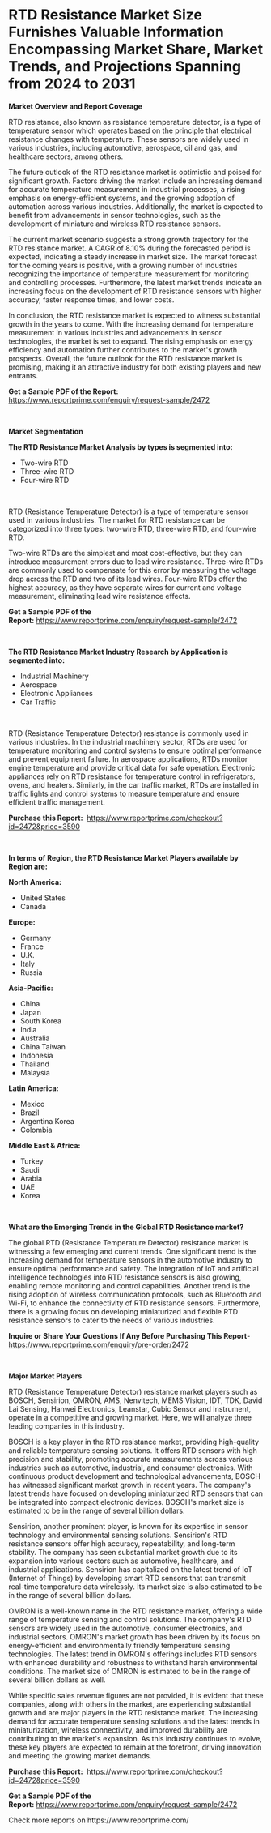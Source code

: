 <p><h1>RTD Resistance Market Size Furnishes Valuable Information Encompassing Market Share, Market Trends, and Projections Spanning from 2024 to 2031</h1></p><p><strong>Market Overview and Report Coverage</strong></p>
<p><p>RTD resistance, also known as resistance temperature detector, is a type of temperature sensor which operates based on the principle that electrical resistance changes with temperature. These sensors are widely used in various industries, including automotive, aerospace, oil and gas, and healthcare sectors, among others.</p><p>The future outlook of the RTD resistance market is optimistic and poised for significant growth. Factors driving the market include an increasing demand for accurate temperature measurement in industrial processes, a rising emphasis on energy-efficient systems, and the growing adoption of automation across various industries. Additionally, the market is expected to benefit from advancements in sensor technologies, such as the development of miniature and wireless RTD resistance sensors.</p><p>The current market scenario suggests a strong growth trajectory for the RTD resistance market. A CAGR of 8.10% during the forecasted period is expected, indicating a steady increase in market size. The market forecast for the coming years is positive, with a growing number of industries recognizing the importance of temperature measurement for monitoring and controlling processes. Furthermore, the latest market trends indicate an increasing focus on the development of RTD resistance sensors with higher accuracy, faster response times, and lower costs.</p><p>In conclusion, the RTD resistance market is expected to witness substantial growth in the years to come. With the increasing demand for temperature measurement in various industries and advancements in sensor technologies, the market is set to expand. The rising emphasis on energy efficiency and automation further contributes to the market's growth prospects. Overall, the future outlook for the RTD resistance market is promising, making it an attractive industry for both existing players and new entrants.</p></p>
<p><strong>Get a Sample PDF of the Report:</strong> <a href="https://www.reportprime.com/enquiry/request-sample/2472">https://www.reportprime.com/enquiry/request-sample/2472</a></p>
<p>&nbsp;</p>
<p><strong>Market Segmentation</strong></p>
<p><strong>The RTD Resistance Market Analysis by types is segmented into:</strong></p>
<p><ul><li>Two-wire RTD</li><li>Three-wire RTD</li><li>Four-wire RTD</li></ul></p>
<p>&nbsp;</p>
<p><p>RTD (Resistance Temperature Detector) is a type of temperature sensor used in various industries. The market for RTD resistance can be categorized into three types: two-wire RTD, three-wire RTD, and four-wire RTD. </p><p>Two-wire RTDs are the simplest and most cost-effective, but they can introduce measurement errors due to lead wire resistance. Three-wire RTDs are commonly used to compensate for this error by measuring the voltage drop across the RTD and two of its lead wires. Four-wire RTDs offer the highest accuracy, as they have separate wires for current and voltage measurement, eliminating lead wire resistance effects.</p></p>
<p><strong>Get a Sample PDF of the Report:</strong>&nbsp;<a href="https://www.reportprime.com/enquiry/request-sample/2472">https://www.reportprime.com/enquiry/request-sample/2472</a></p>
<p>&nbsp;</p>
<p><strong>The RTD Resistance Market Industry Research by Application is segmented into:</strong></p>
<p><ul><li>Industrial Machinery</li><li>Aerospace</li><li>Electronic Appliances</li><li>Car Traffic</li></ul></p>
<p>&nbsp;</p>
<p><p>RTD (Resistance Temperature Detector) resistance is commonly used in various industries. In the industrial machinery sector, RTDs are used for temperature monitoring and control systems to ensure optimal performance and prevent equipment failure. In aerospace applications, RTDs monitor engine temperature and provide critical data for safe operation. Electronic appliances rely on RTD resistance for temperature control in refrigerators, ovens, and heaters. Similarly, in the car traffic market, RTDs are installed in traffic lights and control systems to measure temperature and ensure efficient traffic management.</p></p>
<p><strong>Purchase this Report:</strong>&nbsp; <a href="https://www.reportprime.com/checkout?id=2472&price=3590">https://www.reportprime.com/checkout?id=2472&price=3590</a></p>
<p>&nbsp;</p>
<p><strong>In terms of Region, the RTD Resistance Market Players available by Region are:</strong></p>
<p>
    <p> <strong> North America: </strong>
        <ul>
            <li>United States</li>
            <li>Canada</li>
        </ul>
        </p> 
    <p> <strong> Europe: </strong>
        <ul>
            <li>Germany</li>
            <li>France</li>
            <li>U.K.</li>
            <li>Italy</li>
            <li>Russia</li>
        </ul>
        </p> 
    <p> <strong> Asia-Pacific: </strong>
        <ul>
            <li>China</li>
            <li>Japan</li>
            <li>South Korea</li>
            <li>India</li>
            <li>Australia</li>
            <li>China Taiwan</li>
            <li>Indonesia</li>
            <li>Thailand</li>
            <li>Malaysia</li>
        </ul>
        </p> 
    <p> <strong> Latin America: </strong>
        <ul>
            <li>Mexico</li>
            <li>Brazil</li>
            <li>Argentina Korea</li>
            <li>Colombia</li>
        </ul>
        </p> 
    <p> <strong> Middle East & Africa: </strong>
        <ul>
            <li>Turkey</li>
            <li>Saudi</li>
            <li>Arabia</li>
            <li>UAE</li>
            <li>Korea</li>
        </ul>
    </p>
    </p>
<p>&nbsp;</p>
<p><strong>What are the Emerging Trends in the Global RTD Resistance market?</strong></p>
<p><p>The global RTD (Resistance Temperature Detector) resistance market is witnessing a few emerging and current trends. One significant trend is the increasing demand for temperature sensors in the automotive industry to ensure optimal performance and safety. The integration of IoT and artificial intelligence technologies into RTD resistance sensors is also growing, enabling remote monitoring and control capabilities. Another trend is the rising adoption of wireless communication protocols, such as Bluetooth and Wi-Fi, to enhance the connectivity of RTD resistance sensors. Furthermore, there is a growing focus on developing miniaturized and flexible RTD resistance sensors to cater to the needs of various industries.</p></p>
<p><strong>Inquire or Share Your Questions If Any Before Purchasing This Report</strong>- <a href="https://www.reportprime.com/enquiry/pre-order/2472">https://www.reportprime.com/enquiry/pre-order/2472</a></p>
<p>&nbsp;</p>
<p><strong>Major Market Players</strong></p>
<p><p>RTD (Resistance Temperature Detector) resistance market players such as BOSCH, Sensirion, OMRON, AMS, Nenvitech, MEMS Vision, IDT, TDK, David Lai Sensing, Hanwei Electronics, Leanstar, Cubic Sensor and Instrument, operate in a competitive and growing market. Here, we will analyze three leading companies in this industry.</p><p>BOSCH is a key player in the RTD resistance market, providing high-quality and reliable temperature sensing solutions. It offers RTD sensors with high precision and stability, promoting accurate measurements across various industries such as automotive, industrial, and consumer electronics. With continuous product development and technological advancements, BOSCH has witnessed significant market growth in recent years. The company's latest trends have focused on developing miniaturized RTD sensors that can be integrated into compact electronic devices. BOSCH's market size is estimated to be in the range of several billion dollars.</p><p>Sensirion, another prominent player, is known for its expertise in sensor technology and environmental sensing solutions. Sensirion's RTD resistance sensors offer high accuracy, repeatability, and long-term stability. The company has seen substantial market growth due to its expansion into various sectors such as automotive, healthcare, and industrial applications. Sensirion has capitalized on the latest trend of IoT (Internet of Things) by developing smart RTD sensors that can transmit real-time temperature data wirelessly. Its market size is also estimated to be in the range of several billion dollars.</p><p>OMRON is a well-known name in the RTD resistance market, offering a wide range of temperature sensing and control solutions. The company's RTD sensors are widely used in the automotive, consumer electronics, and industrial sectors. OMRON's market growth has been driven by its focus on energy-efficient and environmentally friendly temperature sensing technologies. The latest trend in OMRON's offerings includes RTD sensors with enhanced durability and robustness to withstand harsh environmental conditions. The market size of OMRON is estimated to be in the range of several billion dollars as well.</p><p>While specific sales revenue figures are not provided, it is evident that these companies, along with others in the market, are experiencing substantial growth and are major players in the RTD resistance market. The increasing demand for accurate temperature sensing solutions and the latest trends in miniaturization, wireless connectivity, and improved durability are contributing to the market's expansion. As this industry continues to evolve, these key players are expected to remain at the forefront, driving innovation and meeting the growing market demands.</p></p>
<p><strong>Purchase this Report:</strong>&nbsp;&nbsp;<a href="https://www.reportprime.com/checkout?id=2472&price=3590">https://www.reportprime.com/checkout?id=2472&price=3590</a></p>
<p></p>
<p><strong>Get a Sample PDF of the Report:</strong>&nbsp;<a href="https://www.reportprime.com/enquiry/request-sample/2472">https://www.reportprime.com/enquiry/request-sample/2472</a></p>
<p>Check more reports on https://www.reportprime.com/</p>